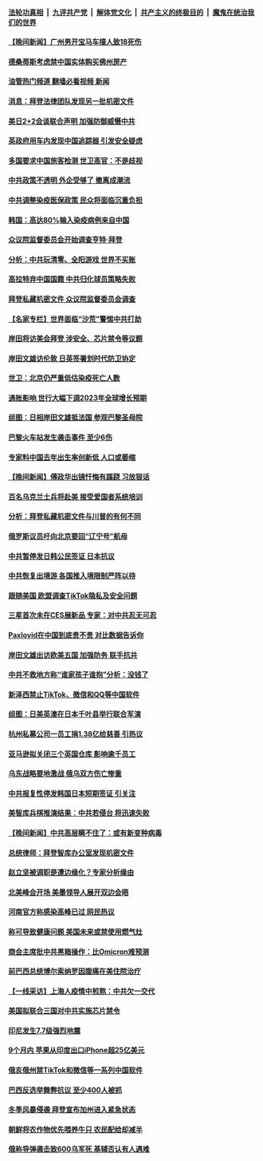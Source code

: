 ####  [法轮功真相](../../../../basic/blob/master/README.md?t=01122012) &nbsp;|&nbsp; [九评共产党](../../../../9ping.md/blob/master/README.md?t=01122012) &nbsp;|&nbsp; [解体党文化](../../../../jtdwh.md/blob/master/README.md?t=01122012)  &nbsp;|&nbsp; [共产主义的终极目的](../../../../gczydzjmd.md/blob/master/README.md?t=01122012) &nbsp;|&nbsp; [魔鬼在统治我们的世界](../../../../mgztzwmdsj.md/blob/master/README.md?t=01122012) 

#### [【晚间新闻】广州男开宝马车撞人致18死伤](../pages/nsc418/n13905330.md?t=01122012) 

#### [德桑蒂斯考虑禁中国实体购买佛州房产](../pages/nsc418/n13905311.md?t=01122012) 

#### [油管热门频道 翻墙必看视频 新闻](http://129.146.143.75:81/youtube.html?01122012)


#### [消息：拜登法律团队发现另一批机密文件](../pages/nsc418/n13905234.md?t=01122012) 

#### [美日2+2会谈联合声明 加强防御威慑中共](../pages/nsc418/n13905054.md?t=01122012) 

#### [英政府用车内发现中国追踪器 引发安全疑虑](../pages/nsc418/n13904978.md?t=01122012) 

#### [多国要求中国旅客检测 世卫高官：不是歧视](../pages/nsc418/n13904906.md?t=01122012) 

#### [中共政策不透明 外企受够了 撤离成潮流](../pages/nsc418/n13904279.md?t=01122012) 

#### [中共调整染疫医保政策 民众将面临沉重负担](../pages/nsc418/n13904658.md?t=01122012) 

#### [韩国：高达80%输入染疫病例来自中国](../pages/nsc418/n13904777.md?t=01122012) 

#### [众议院监督委员会开始调查亨特‧拜登](../pages/nsc418/n13904829.md?t=01122012) 

#### [分析：中共玩清零、全阳游戏 世界不买账](../pages/nsc418/n13904834.md?t=01122012) 

#### [高拉特弃中国国籍 中共归化球员策略失败](../pages/nsc418/n13904403.md?t=01122012) 

#### [拜登私藏机密文件 众议院监督委员会调查](../pages/nsc418/n13904136.md?t=01122012) 

#### [【名家专栏】世界面临“沙荒”警惕中共打劫](../pages/nsc418/n13904662.md?t=01122012) 

#### [岸田将访美会拜登 涉安全、芯片禁令等议题](../pages/nsc418/n13904786.md?t=01122012) 

#### [岸田文雄访伦敦 日英签署划时代防卫协定](../pages/nsc418/n13904610.md?t=01122012) 

#### [世卫：北京仍严重低估染疫死亡人数](../pages/nsc418/n13904764.md?t=01122012) 

#### [通胀影响 世行大幅下调2023年全球增长预期](../pages/nsc418/n13904727.md?t=01122012) 

#### [组图：日相岸田文雄抵法国 参观巴黎圣母院](../pages/nsc418/n13904441.md?t=01122012) 

#### [巴黎火车站发生袭击事件 至少6伤](../pages/nsc418/n13904649.md?t=01122012) 

#### [专家料中国去年出生率创新低 人口或萎缩](../pages/nsc418/n13904493.md?t=01122012) 


#### [【晚间新闻】傅政华出镜忏悔有蹊跷 习放狠话](../pages/nsc418/n13904369.md?t=01122012) 

#### [百名乌克兰士兵将赴美 接受爱国者系统培训](../pages/nsc418/n13904354.md?t=01122012) 

#### [分析：拜登私藏机密文件与川普的有何不同](../pages/nsc418/n13904222.md?t=01122012) 

#### [俄罗斯议员吁向北京要回“辽宁号”航母](../pages/nsc418/n13904212.md?t=01122012) 

#### [中共暂停发日韩公民签证 日本抗议](../pages/nsc418/n13904253.md?t=01122012) 

#### [中共恢复出境游 各国推入境限制严阵以待](../pages/nsc418/n13904250.md?t=01122012) 

#### [跟随美国 欧盟调查TikTok隐私及安全问题](../pages/nsc418/n13904017.md?t=01122012) 

#### [三星首次未在CES展新品 专家：对中共忍无可忍](../pages/nsc418/n13903993.md?t=01122012) 

#### [Paxlovid在中国到底贵不贵 对比数据告诉你](../pages/nsc418/n13904029.md?t=01122012) 

#### [岸田文雄出访欧美五国 加强防务 联手抗共](../pages/nsc418/n13903975.md?t=01122012) 

#### [中共不救地方称“谁家孩子谁抱”分析：没钱了](../pages/nsc418/n13903927.md?t=01122012) 

#### [新泽西禁止TikTok、微信和QQ等中国软件](../pages/nsc418/n13903982.md?t=01122012) 

#### [组图：日美英澳在日本千叶县举行联合军演](../pages/nsc418/n13903672.md?t=01122012) 

#### [杭州私募公司一员工捐1.38亿给慈善 引热议](../pages/nsc418/n13903893.md?t=01122012) 

#### [亚马逊拟关闭三个英国仓库 影响逾千员工](../pages/nsc418/n13903380.md?t=01122012) 

#### [乌东战略要地激战 俄乌双方伤亡惨重](../pages/nsc418/n13903922.md?t=01122012) 

#### [中共报复性停发韩国日本短期签证 引关注](../pages/nsc418/n13903931.md?t=01122012) 

#### [美智库兵棋推演结果︰中共若侵台 将迅速失败](../pages/nsc418/n13903720.md?t=01122012) 

#### [【晚间新闻】中共高层瞒不住了：或有新变种病毒](../pages/nsc418/n13903723.md?t=01122012) 



#### [总统律师：拜登智库办公室发现机密文件](../pages/nsc418/n13903649.md?t=01122012) 

#### [赵立坚被调职是遭边缘化？专家分析缘由](../pages/nsc418/n13903383.md?t=01122012) 

#### [北美峰会开场 美墨领导人展开双边会晤](../pages/nsc418/n13903531.md?t=01122012) 

#### [河南官方称感染高峰已过 网民热议](../pages/nsc418/n13903309.md?t=01122012) 

#### [称可导致健康问题 美国未来或禁使用燃气灶](../pages/nsc418/n13903290.md?t=01122012) 

#### [商会主席批中共黑箱操作：比Omicron难预测](../pages/nsc418/n13903321.md?t=01122012) 

#### [前巴西总统博尔索纳罗因腹痛在美住院治疗](../pages/nsc418/n13903342.md?t=01122012) 

#### [【一线采访】上海人疫情中煎熬：中共欠一交代](../pages/nsc418/n13903042.md?t=01122012) 

#### [美国拟联合三国对中共实施芯片禁令](../pages/nsc418/n13903308.md?t=01122012) 

#### [印尼发生7.7级强烈地震](../pages/nsc418/n13903318.md?t=01122012) 

#### [9个月内 苹果从印度出口iPhone超25亿美元](../pages/nsc418/n13903220.md?t=01122012) 

#### [俄亥俄州禁TikTok和微信等一系列中国软件](../pages/nsc418/n13903265.md?t=01122012) 

#### [巴西反选举舞弊抗议 至少400人被抓](../pages/nsc418/n13903275.md?t=01122012) 

#### [冬季风暴侵袭 拜登宣布加州进入紧急状态](../pages/nsc418/n13903245.md?t=01122012) 

#### [朝鲜将农作物优先喂养牛只 农民配给却减半](../pages/nsc418/n13903071.md?t=01122012) 

#### [俄称导弹袭击致600乌军死 基辅否认有人遇难](../pages/nsc418/n13903123.md?t=01122012) 

<img src='http://gfw-breaker.win/goodnews/indexes/nsc418.md' width='0px' height='0px'/>
